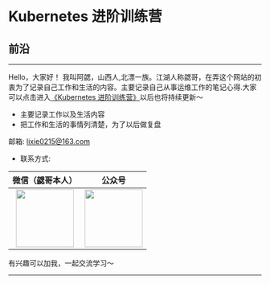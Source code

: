 # Kubernetes 进阶训练营

## **前沿**
---
  Hello，大家好！
    我叫阿勰，山西人,北漂一族。江湖人称勰哥，在弄这个网站的初衷为了记录自己工作和生活的内容。主要记录自己从事运维工作的笔记心得.大家可以点击进入[《Kubernetes 进阶训练营》](https://lixie021.github.io/site/)以后也将持续更新～

  - 主要记录工作以及生活内容
  - 把工作和生活的事情列清楚，为了以后做复盘

 
  邮箱: lixie0215@163.com
  
  - 联系方式: 


  
|微信（勰哥本人）|公众号|
|:----:|:----:|
|<img src="https://barry-boy-1311671045.cos.ap-beijing.myqcloud.com/bloglixie.jpeg" width="115">|<img src="https://barry-boy-1311671045.cos.ap-beijing.myqcloud.com/blogweixin.pic.jpg" width="115">

有兴趣可以加我，一起交流学习～

---